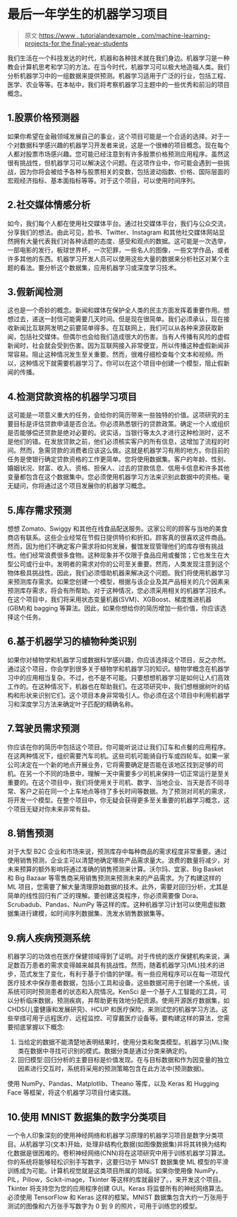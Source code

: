 # 最后一年学生的机器学习项目

> 原文:[https://www . tutorialandexample . com/machine-learning-projects-for the final-year-students](https://www.tutorialandexample.com/machine-learning-projects-for-the-final-year-students)

我们生活在一个科技发达的时代，机器和各种技术就在我们身边。机器学习是一种教会计算机思考和学习的方法。在当今时代，机器学习可以极大地造福人类。我们分析机器学习中的一组数据来提供预测。机器学习适用于广泛的行业，包括工程、医学、农业等等。在本帖中，我们将考察机器学习主题中的一些优秀和前沿的项目概念。

## 1.股票价格预测器

如果你希望在金融领域发展自己的事业，这个项目可能是一个合适的选择。对于一个对数据科学感兴趣的机器学习开发者来说，这是一个很棒的项目概念。现在每个人都对股票市场感兴趣。您可能已经注意到有许多股票价格预测应用程序。虽然这很有挑战性，但机器学习可以解决这个问题。在这项作业中，你可能会遇到一些挑战，因为你将会被给予各种与股票相关的变数，包括波动指数、价格、国际层面的宏观经济指标、基本面指标等等。对于这个项目，可以使用时间序列。

## 2.社交媒体情感分析

如今，我们每个人都在使用社交媒体平台。通过社交媒体平台，我们与公众交流，分享我们的想法。由此可见，脸书、Twitter、Instagram 和其他社交媒体网站显然拥有大量代表我们对各种话题的态度、感受和观点的数据。这可能是一次选举，一部电影的发行，板球世界杯，一次犯罪，一些名人的图像，一些文学作品，或者许多其他的东西。机器学习开发人员可以使用这些大量的数据来分析社区对某个主题的看法。要分析这个数据集，应用机器学习或深度学习技术。

## 3.假新闻检测

这也是一个奇妙的概念。新闻和媒体在保护全人类的民主方面发挥着重要作用。想想过去，递送一封信可能需要几天时间。但是现在很简单。我们必须承认，现在接收新闻比互联网发明之前要简单得多。在互联网上，我们可以从各种来源获取新闻，包括社交媒体。但偶尔也会给我们造成很大的伤害。当有人传播有风险的虚假新闻时，社会就会受到伤害。因为互联网接入非常便宜，所以传播这种虚假新闻非常容易。阻止这种情况发生至关重要。然而，很难仔细检查每个文本和视频。所以，这种情况下就需要机器学习了。你可以在这个项目中创建一个模型，阻止假新闻的传播。

## 4.检测贷款资格的机器学习项目

这可能是一项意义重大的任务，会给你的简历带来一些独特的价值。这项研究的主要目标是评估贷款申请是否合法。你必须熟悉银行的贷款政策。确定一个人或组织是否能够偿还贷款是绝对必要的。说实话，当银行等太久才进行这种检测时，这不是他们的错。在发放贷款之前，他们必须核实客户的所有信息，这增加了流程的时间。然而，急需贷款的消费者应该这么做。这就是机器学习有用的地方。你目前的任务是使银行确定贷款资格的工作更简单。您将使用数据集。客户的年龄、性别、婚姻状况、财富、收入、资格、担保人、过去的贷款信息、信用卡信息和许多其他变量都包含在这个数据集中。您必须使用机器学习方法来识别此数据中的资格。毫无疑问，你将通过这个项目发展你的机器学习概念。

## 5.库存需求预测

想想 Zomato、Swiggy 和其他在线食品配送服务。这家公司的顾客与当地的美食商店有联系。这些企业经常在节假日提供特价和折扣。顾客真的很喜欢这件商品。然而，因为他们不确定客户需求将如何发展，餐馆发现管理他们的库存很有挑战性。他们经常浪费很多食物。这种现象并不仅限于食品应用或餐馆；它也发生在大型公司或行业中。发明者的需求对你的公司至关重要。然而，人类发现注意到这个物体极具挑战性。因此，我们必须借助机器来解决这个问题。我们将使用机器学习来预测库存需求。如果您创建一个模型，根据与该企业及其产品相关的几个因素来预测库存需求，将会有所帮助。对于这种情况，您必须采用相关的机器学习技术。在这个项目中，我们将采用状态变量机器(SVM)、XGBoost、梯度推进机器(GBM)和 bagging 等算法。因此，如果你想给你的简历增加一些价值，你应该选择这个任务。

## 6.基于机器学习的植物种类识别

如果你对植物学和机器学习或数据科学感兴趣，你应该选择这个项目，反之亦然。通过这个项目，你会学到很多关于植物学和机器学习的知识。植物学概念在机器学习中的应用相当复杂。不过，也不是不可能。只要想想机器学习是如何让人们高效工作的。在这种情况下，机器也在帮助我们。在这项研究中，我们想根据树叶的结构和形状来识别它们。这个项目本身非常吸引人。你必须在这个项目中利用机器学习和深度学习方法来确定叶子匹配的精确名称。

## 7.驾驶员需求预测

你应该在你的简历中包括这个项目。你可能听说过让我们订车和点餐的应用程序。在这两种情况下，组织需要汽车司机。这些司机可能骑自行车或四轮车。如果一家公司决定在一个新的地点开展业务，它将需要确定是否能在该地区找到足够的司机。在另一个不同的场景中，理解一天中需要多少司机来保持一切正常运行是至关重要的。在这个项目中，我们将使用关于司机、数字、当地企业、当天是否不同寻常、客户之前在同一个上车地点等待了多长时间等数据。为了预测对司机的需求，将开发一个模型。在整个项目中，你无疑会获得更多至关重要的机器学习概念，这个项目无疑对你未来非常有益。

## 8.销售预测

对于大型 B2C 企业和市场来说，预测库存中每种商品的需求程度非常重要。通过使用销售预测，企业主可以清楚地确定哪些产品需求量大。浪费的数量将减少，对未来预算的额外影响将通过准确的销售预测来计算。沃尔玛、宜家、Big Basket 和 Big Bazaar 等零售商采用销售预测来预测未来的产品需求。为了构建这样的 ML 项目，您需要了解大量清理原始数据的技术。此外，需要对回归分析，尤其是简单的线性回归有广泛的理解。要创建这类程序，你必须需要像 Dora、Scrubadub、Pandas、NumPy 等这样的库。这种机器学习计划可以使用虚拟数据集进行建模，如时间序列数据集、洗发水销售数据集等。

## 9.病人疾病预测系统

机器学习的功效也在医疗保健领域得到了证明。对于传统的医疗保健机构来说，满足数百万患者的需求变得越来越具有挑战性。然而，随着机器学习(ML)技术的进步，范式发生了变化，有利于基于价值的护理。有一些应用程序可以在每一项现代医疗技术中保存患者数据，包括小工具和设备。这些数据可用于创建一个系统，该系统可同时预测患者的状态和入院情况。KenSci 是一个基于人工智能的工具，可以分析临床数据，预测疾病，并帮助更有效地分配资源。使用开源医疗数据集，如 CHDS(儿童健康和发展研究)、HCUP 和医疗保险，来测试您的机器学习方法。这些举措可用于远程医疗、远程监控、可穿戴医疗设备等。要构建这样的算法，您需要彻底掌握以下概念:

1.  当给定的数据不能清楚地表明结果时，使用分类和聚类模型。机器学习(ML)聚类在数据中寻找可识别的模式。数据分类是通过分类来确定的。
2.  回归模型:回归分析的主要目标是价值发现。在与目标数据和作为因变量的独立因素进行交互时，系统将采用的预测策略包含在此方法中(预测数据)。

使用 NumPy、Pandas、Matplotlib、Theano 等库，以及 Keras 和 Hugging Face 等框架，将这个机器学习项目付诸实践。

## 10.使用 MNIST 数据集的数字分类项目

一个令人印象深刻的使用神经网络和机器学习原理的机器学习项目是数字分类项目。从机器学习(文本)开始，处理非结构化数据(如图像数据集)并将其转换为结构化数据是很困难的。卷积神经网络(CNN)将在这项研究中用于训练机器学习算法。你的系统将能够轻松识别手写数字，这要归功于 MNIST 数据集使 ML 模型的平滑训练成为可能。计算机视觉就是这类项目所属的领域。如果你使用像 NumPy，PIL，Pillow，Scikit-image，Tkinter 等这样的库就最好了。，来开发这个项目。Tkinter 将支持您为您的应用程序创建 GUI。Keras 将监督所有的神经网络算法。必须使用 TensorFlow 和 Keras 这样的框架。MNIST 数据集包含大约一万张用于测试的图像和六万张手写数字为 0 到 9 的照片，可用于训练您的模型。
